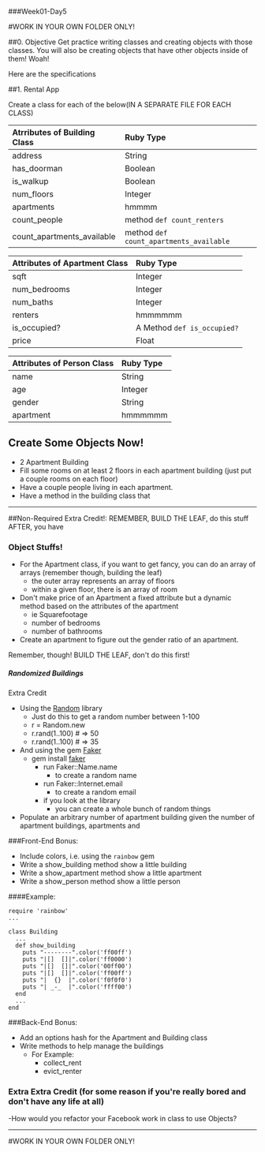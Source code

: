 ###Week01-Day5


#WORK IN YOUR OWN FOLDER ONLY!

##0. Objective
Get practice writing classes and creating objects with those classes. You will also be creating objects that have other objects inside of them! Woah!

Here are the specifications

##1. Rental App

Create a class for each of the below(IN A SEPARATE FILE FOR EACH CLASS) 

|Atrributes of Building Class |Ruby Type|
|:----------|:-----------|
|address|String|
|has_doorman|Boolean|
|is_walkup|Boolean|
|num_floors|Integer|
|apartments|hmmmm|
|count_people|method `def count_renters`|
|count_apartments_available|method `def count_apartments_available`|

|Attributes of Apartment Class|Ruby Type|
|:----------|:-----------|
|sqft|Integer|
|num_bedrooms|Integer|
|num_baths|Integer|
|renters|hmmmmmm|
|is_occupied?|A Method `def is_occupied?`|
|price|Float|


|Attributes of Person Class|Ruby Type|
|:----------|:-----------|
|name|String|
|age|Integer|
|gender|String|
|apartment|hmmmmmm|

## Create Some Objects Now!
- 2 Apartment Building
- Fill some rooms on at least 2 floors in each apartment building (just put a couple rooms on each floor)
- Have a couple people living in each apartment.
- Have a method in the building class that 


---

##Non-Required Extra Credit!:
REMEMBER, BUILD THE LEAF, do this stuff AFTER, you have

### Object Stuffs!
- For the Apartment class, if you want to get fancy, you can do an array of arrays (remember though, building the leaf)
	- the outer array represents an array of floors
	- within a given floor, there is an array of room
- Don't make price of an Apartment a fixed attribute but a dynamic method based on the attributes of the apartment
	- ie Squarefootage
	- number of bedrooms
	- number of bathrooms 
- Create an apartment to figure out the gender ratio of an apartment.

Remember, though! BUILD THE LEAF, don't do this first!


##### Randomized Buildings
Extra Credit

- Using the [Random](http://www.ruby-doc.org/core-1.9.3/Random.html) library
    - Just do this to get a random number between 1-100
    - r = Random.new
    - r.rand(1..100) # => 50
    - r.rand(1..100) # => 35
- And using the gem [Faker](http://faker.rubyforge.org/)
  - gem install [faker](http://faker.rubyforge.org/)
    - run Faker::Name.name 
      - to create a random name
    - run Faker::Internet.email
      - to create a random email
    - if you look at the library
      - you can create a whole bunch of random things
- Populate an arbitrary number of apartment building given the number of apartment buildings, apartments and 

###Front-End Bonus:
- Include colors, i.e. using the `rainbow` gem
- Write a show_building method show a little building
- Write a show_apartment method show a little apartment
- Write a show_person method show a little person

####Example:
```
require 'rainbow'
...

class Building
  ...
  def show_building
    puts "--------".color('ff00ff')
    puts "|[]  []|".color('ff0000')
    puts "|[]  []|".color('00ff00')
    puts "|[]  []|".color('ff00ff')
    puts "|  {}  |".color('f0f0f0')
    puts "| _-_  |".color('ffff00')
  end
  ...
end

```

###Back-End Bonus:
- Add an options hash for the Apartment and Building class
- Write methods to help manage the buildings
  - For Example:
    - collect_rent
    - evict_renter


### Extra Extra Credit (for some reason if you're really bored and don't have any life at all)

-How would you refactor your Facebook work in class to use Objects?

---

#WORK IN YOUR OWN FOLDER ONLY!
